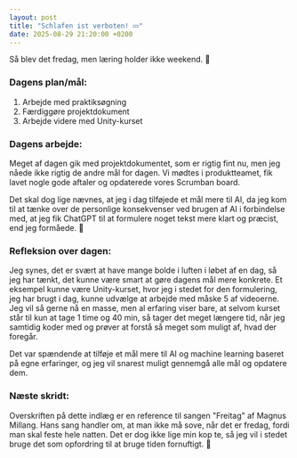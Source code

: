 ```yaml
---
layout: post
title: "Schlafen ist verboten! 💤"
date: 2025-08-29 21:20:00 +0200
---
```


Så blev det fredag, men læring holder ikke weekend. 📖

### Dagens plan/mål:

1. Arbejde med praktiksøgning
2. Færdiggøre projektdokument
3. Arbejde videre med Unity-kurset

### Dagens arbejde:

Meget af dagen gik med projektdokumentet, som er rigtig fint nu, men jeg nåede ikke rigtig de andre mål for dagen. Vi mødtes i produktteamet, fik lavet nogle gode aftaler og opdaterede vores Scrumban board.

Det skal dog lige nævnes, at jeg i dag tilføjede et mål mere til AI, da jeg kom til at tænke over de personlige konsekvenser ved brugen af AI i forbindelse med, at jeg fik ChatGPT til at formulere noget tekst mere klart og præcist, end jeg formåede. 🤖

### Refleksion over dagen:

Jeg synes, det er svært at have mange bolde i luften i løbet af en dag, så jeg har tænkt, det kunne være smart at gøre dagens mål mere konkrete. Et eksempel kunne være Unity-kurset, hvor jeg i stedet for den formulering, jeg har brugt i dag, kunne udvælge at arbejde med måske 5 af videoerne. Jeg vil så gerne nå en masse, men al erfaring viser bare, at selvom kurset står til kun at tage 1 time og 40 min, så tager det meget længere tid, når jeg samtidig koder med og prøver at forstå så meget som muligt af, hvad der foregår.

Det var spændende at tilføje et mål mere til AI og machine learning baseret på egne erfaringer, og jeg vil snarest muligt gennemgå alle mål og opdatere dem.

### Næste skridt:

Overskriften på dette indlæg er en reference til sangen "Freitag" af Magnus Millang. Hans sang handler om, at man ikke må sove, når det er fredag, fordi man skal feste hele natten. Det er dog ikke lige min kop te, så jeg vil i stedet bruge det som opfordring til at bruge tiden fornuftigt. 🫡
